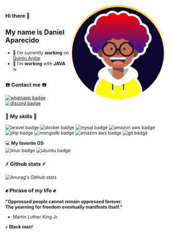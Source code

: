 <img align='right' src="./imgs/profile.png" width="300">

### Hi there 👋
## My name is Daniel Aparecido

- :star2: I’m currently **working** on [Quinto Andar](https://www.quintoandar.com.br/)
- :star2: I’m **working** with **JAVA** ☕️

### :phone: Contact me :phone:

[![whatsapp badge](https://img.shields.io/badge/WhatsApp-25D366?style=for-the-badge&logo=whatsapp&logoColor=white)](https://wa.me/5511947198386)
[![discord badge](https://img.shields.io/badge/Discord-7289DA?style=for-the-badge&logo=discord&logoColor=white)](https://discordapp.com/users/488140411538243587)

### 🚀 My skills 🚀
![laravel badge](https://img.shields.io/badge/Laravel-FF2D20?style=for-the-badge&logo=laravel&logoColor=white)
![docker badge](https://img.shields.io/badge/Docker-2CA5E0?style=for-the-badge&logo=docker&logoColor=white)
![mysql badge](https://img.shields.io/badge/MySQL-00000F?style=for-the-badge&logo=mysql&logoColor=white)
![amazon aws badge](https://img.shields.io/badge/Amazon_AWS-232F3E?style=for-the-badge&logo=amazon-aws&logoColor=white)
<br>
![php badge](https://img.shields.io/badge/PHP-777BB4?style=for-the-badge&logo=php&logoColor=white)
![mongodb badge](https://img.shields.io/badge/MongoDB-4EA94B?style=for-the-badge&logo=mongodb&logoColor=white)
![amazon aws badge](https://img.shields.io/badge/Postman-FF6C37?style=for-the-badge&logo=postman&logoColor=white)
![git badge](https://img.shields.io/badge/graphql-E10098?style=for-the-badge&logo=graphql&logoColor=white)

💻 **My favorite OS:** 
  <br>
  ![linux badge](https://img.shields.io/badge/Linux-FCC624?style=for-the-badge&logo=linux&logoColor=black)
  ![ubuntu badge](https://img.shields.io/badge/Ubuntu-E95420?style=for-the-badge&logo=ubuntu&logoColor=white)

### ⚡ Github stats ⚡
![Anurag's GitHub stats](https://github-readme-stats.vercel.app/api?username=oaparecido&hide=issues&show_icons=true&theme=dracula)

### :fist: Phrase of my life :fist:
**"Oppressed people cannot remain oppressed forever. <br> The yearning for freedom eventually manifests itself."**
- Martin Luther King Jr.
  
:fist: **Black man!**
